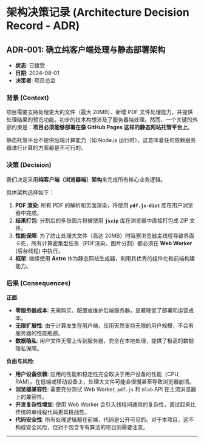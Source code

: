 
# 架构决策记录 (Architecture Decision Record - ADR)

## ADR-001: 确立纯客户端处理与静态部署架构

*   **状态**: 已接受
*   **日期**: 2024-08-01
*   **决策者**: 项目总监

### 背景 (Context)

项目需要支持处理更大的文件（最大 20MB）、新增 PDF 文件处理能力，并提供处理结果的预览功能。初步的技术构想涉及了服务器端处理。然而，一个关键的外部约束是：**项目必须能够部署在像 GitHub Pages 这样的静态网站托管平台上**。

静态托管平台不提供后端计算能力（如 Node.js 运行时），这意味着任何依赖服务器进行计算的方案都是不可行的。

### 决策 (Decision)

我们决定采用**纯客户端（浏览器端）架构**来完成所有核心业务逻辑。

具体架构选择如下：

1.  **PDF 渲染**: 所有 PDF 的解析和页面渲染，将使用 **`pdf.js-dist`** 库在用户浏览器中完成。
2.  **结果打包**: 分割后的多张图片将被使用 **`jszip`** 库在浏览器中直接打包成 ZIP 文件。
3.  **性能保障**: 为了防止处理大文件（高达 20MB）时阻塞浏览器主线程导致界面卡死，所有计算密集型任务（PDF渲染、图片分割）都必须在 **Web Worker** (后台线程) 中执行。
4.  **框架**: 继续使用 **Astro** 作为静态网站生成器，利用其优秀的组件化和前端构建能力。

### 后果 (Consequences)

**正面**:

*   **零服务器成本**: 无需购买、配置或维护后端服务器，显著降低了部署和运营成本。
*   **无限扩展性**: 由于计算发生在用户端，应用天然支持无限的用户规模，不会有服务器的性能瓶颈。
*   **数据隐私**: 用户文件无需上传到服务器，完全在本地处理，提供了极高的数据隐私保障。

**负面与风险**:

*   **用户设备依赖**: 应用的性能和稳定性完全取决于用户设备的性能（CPU, RAM）。在低端或移动设备上，处理大文件可能会很慢甚至导致浏览器崩溃。
*   **浏览器兼容性**: 需要充分测试 Web Worker, `pdf.js` 和 `Blob` API 在主流浏览器上的兼容性。
*   **开发复杂性增加**: 使用 Web Worker 会引入线程间通信的复杂性，调试起来比传统的单线程代码更具挑战性。
*   **代码安全性**: 所有处理逻辑都在前端，代码是公开可见的。对于本项目，这不构成安全风险，但对于包含专有算法的项目则需要注意。

--- 